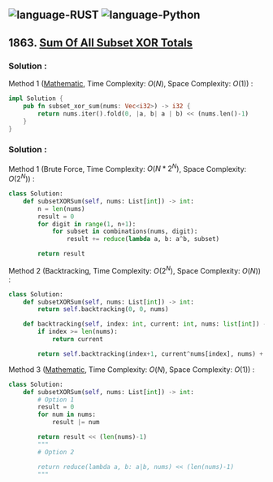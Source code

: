 ![language-RUST](https://img.shields.io/badge/RUST-8d4004?style=for-the-badge&logo=RUST)
![language-Python](https://img.shields.io/badge/Python-ffd43b?style=for-the-badge&logo=PYTHON)
---

## 1863. [Sum Of All Subset XOR Totals](https://leetcode.com/problems/sum-of-all-subset-xor-totals)

### Solution :

Method 1 ([Mathematic](https://leetcode.com/problems/sum-of-all-subset-xor-totals/editorial/?envType=daily-question&envId=2024-05-20#approach-3-bit-manipulation), Time Complexity: $O(N)$, Space Complexity: $O(1)$) :
```rust
impl Solution {
    pub fn subset_xor_sum(nums: Vec<i32>) -> i32 {
        return nums.iter().fold(0, |a, b| a | b) << (nums.len()-1)
    }
}
```

### Solution :

Method 1 (Brute Force, Time Complexity: $O(N*2^N)$, Space Complexity: $O(2^N)$) :
```python
class Solution:
    def subsetXORSum(self, nums: List[int]) -> int:
        n = len(nums)
        result = 0
        for digit in range(1, n+1):
            for subset in combinations(nums, digit):
                result += reduce(lambda a, b: a^b, subset)

        return result
```

Method 2 (Backtracking, Time Complexity: $O(2^N)$, Space Complexity: $O(N)$) :
```python
class Solution:
    def subsetXORSum(self, nums: List[int]) -> int:
        return self.backtracking(0, 0, nums)

    def backtracking(self, index: int, current: int, nums: list[int]) -> int:
        if index >= len(nums):
            return current

        return self.backtracking(index+1, current^nums[index], nums) + self.backtracking(index+1, current, nums)
```

Method 3 ([Mathematic](https://leetcode.com/problems/sum-of-all-subset-xor-totals/editorial/?envType=daily-question&envId=2024-05-20#approach-3-bit-manipulation), Time Complexity: $O(N)$, Space Complexity: $O(1)$) :
```python
class Solution:
    def subsetXORSum(self, nums: List[int]) -> int:
        # Option 1
        result = 0
        for num in nums:
            result |= num

        return result << (len(nums)-1)
        """
        # Option 2

        return reduce(lambda a, b: a|b, nums) << (len(nums)-1)
        """
```
